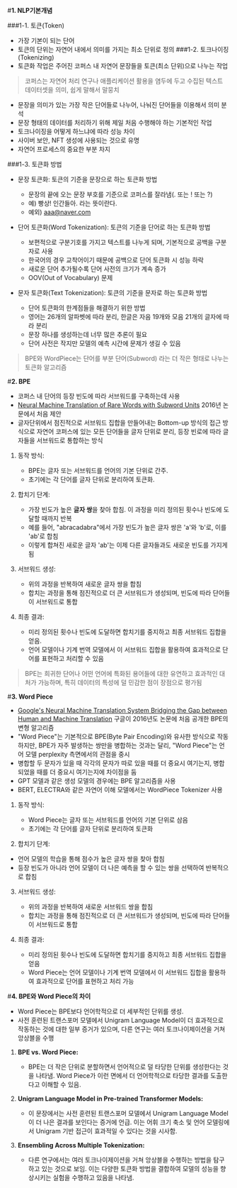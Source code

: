 #**1. NLP기본개념**

###1-1. 토큰(Token)
- 가장 기본이 되는 단어
- 토큰의 단위는 자연어 내에서 의미를 가지는 최소 단위로 정의
###1-2. 토크나이징(Tokenizing)
- 토큰화 작업은 주어진 코퍼스 내 자연어 문장들을 토큰(최소 단위)으로 나누는 작업

> 코퍼스는 자연어 처리 연구나 애플리케이션 활용을 염두에 두고 수집된 텍스트 데이터셋을 의미, 쉽게 말해서 말뭉치

- 문장을 의미가 있는 가장 작은 단어들로 나누어, 나눠진 단어들을 이용해서 의미 분석
- 문장 형태의 데이터를 처리하기 위해 제일 처음 수행해야 하는 기본적인 작업
- 토크나이징을 어떻게 하느냐에 따라 성능 차이
- 사이버 보안, NFT 생성에 사용되는 것으로 유명
- 자연어 프로세스의 중요한 부분 차지

###1-3. 토큰화 방법
- 문장 토큰화: 토큰의 기준을 문장으로 하는 토큰화 방법
    - 문장의 끝에 오는 문장 부호를 기준으로 코퍼스를 잘라냄(. 또는 ! 또는 ?)
    - 예) 빵상! 인간들아. 라는 뜻이란다.
    - 예외) aaa@naver.com

- 단어 토큰화(Word Tokenization): 토큰의 기준을 단어로 하는 토큰화 방법
    - 보편적으로 구분기호를 가지고 텍스트를 나누게 되며, 기본적으로 공백을 구분자로 사용
    - 한국어의 경우 교착어이기 때문에 공백으로 단어 토큰화 시 성능 하락
    - 새로운 단어 추가될수록 단어 사전의 크기가 계속 증가
    - OOV(Out of Vocabulary) 문제

- 문자 토큰화(Text Tokenization): 토큰의 기준을 문자로 하는 토큰화 방법
    - 단어 토큰화의 한계점들을 해결하기 위한 방법
    - 영어는 26개의 알파벳에 따라 분리, 한글은 자음 19개와 모음 21개의 글자에 따라 분리
    - 문장 하나를 생성하는데 너무 많은 추론이 필요
    - 단어 사전은 작지만 모델의 예측 시간에 문제가 생길 수 있음


> BPE와 WordPiece는 단어를 부분 단어(Subword) 라는 더 작은 형태로 나누는 토큰화 알고리즘



#**2. BPE**

- 코퍼스 내 단어의 등장 빈도에 따라 서브워드를 구축하는데 사용
- [Neural Machine Translation of Rare Words with Subword Units](https://arxiv.org/abs/1508.07909) 2016년 논문에서 처음 제안
- 글자단위에서 점진적으로 서브워드 집합을 만들어내는  Bottom-up 방식의 접근 방식으로 자연어 코퍼스에 있는 모든 단어들을 글자 단위로 분리, 등장 빈로에 따라 글자들을 서브워드로 통합하는 방식



1. 동작 방식:
   - BPE는 글자 또는 서브워드를 언어의 기본 단위로 간주.
   - 초기에는 각 단어를 글자 단위로 분리하여 토큰화.

2. 합치기 단계:
   - 가장 빈도가 높은 **글자 쌍**을 찾아 합침. 이 과정을 미리 정의된 횟수나 빈도에 도달할 때까지 반복
   - 예를 들어, "abracadabra"에서 가장 빈도가 높은 글자 쌍은 'a'와 'b'로, 이를 'ab'로 합침
   - 이렇게 합쳐진 새로운 글자 'ab'는 이제 다른 글자들과도 새로운 빈도를 가지게 됨

3. 서브워드 생성:
   - 위의 과정을 반복하여 새로운 글자 쌍을 합침
   - 합치는 과정을 통해 점진적으로 더 큰 서브워드가 생성되며, 빈도에 따라 단어들이 서브워드로 통합

4. 최종 결과:
   - 미리 정의된 횟수나 빈도에 도달하면 합치기를 중지하고 최종 서브워드 집합을 얻음.
   - 언어 모델이나 기계 번역 모델에서 이 서브워드 집합을 활용하여 효과적으로 단어를 표현하고 처리할 수 있음

> BPE는 희귀한 단어나 어떤 언어에 특화된 용어들에 대한 유연하고 효과적인 대처가 가능하며, 특히 데이터의 특성에 덜 민감한 점이 장점으로 평가됨





#**3. Word Piece**
- [Google's Neural Machine Translation System Bridging the Gap between Human and Machine Translation](https://arxiv.org/abs/1609.08144) 구글이 2016년도 논문에 처음 공개한 BPE의 변형 알고리즘
- "Word Piece"는 기본적으로 BPE(Byte Pair Encoding)와 유사한 방식으로 작동하지만, BPE가 자주 발생하는 쌍만을 병합하는 것과는 달리, "Word Piece"는 언어 모델 perplexity 측면에서의 관점을 중시
- 병합할 두 문자가 있을 때 각각의 문자가 따로 있을 때를 더 중요시 여기는지, 병합되었을 때를 더 중요시 여기는지에 차이점을 둠
- GPT 모델과 같은 생성 모델의 경우에는 BPE 알고리즘을 사용
- BERT, ELECTRA와 같은 자연어 이해 모델에서는 WordPiece Tokenizer 사용





1. 동작 방식:
   - Word Piece는 글자 또는 서브워드를 언어의 기본 단위로 삼음
   - 초기에는 각 단어를 글자 단위로 분리하여 토큰화

2. 합치기 단계:
- 언어 모델의 학습을 통해 점수가 높은 글자 쌍을 찾아 합침
- 등장 빈도가 아니라 언어 모델이 더 나은 예측을 할 수 있는 쌍을 선택하여 반복적으로 합침

3. 서브워드 생성:
   - 위의 과정을 반복하여 새로운 서브워드 쌍을 합침
   - 합치는 과정을 통해 점진적으로 더 큰 서브워드가 생성되며, 빈도에 따라 단어들이 서브워드로 통합

4. 최종 결과:
   - 미리 정의된 횟수나 빈도에 도달하면 합치기를 중지하고 최종 서브워드 집합을 얻음
   - Word Piece는 언어 모델이나 기계 번역 모델에서 이 서브워드 집합을 활용하여 효과적으로 단어를 표현하고 처리 가능





#**4. BPE와 Word Piece의 차이**
- Word Piece는 BPE보다 언어학적으로 더 세부적인 단위를 생성.
- 사전 훈련된 트랜스포머 모델에서 Unigram Language Model이 더 효과적으로 작동하는 것에 대한 일부 증거가 있으며, 다른 연구는 여러 토크나이제이션을 거쳐 앙상블을 수행

1. **BPE vs. Word Piece:**
   - BPE는 더 작은 단위로 분할하면서 언어적으로 덜 타당한 단위를 생성한다는 것을 나타냄. Word Piece가 이런 면에서 더 언어학적으로 타당한 결과를 도출한다고 이해할 수 있음.

2. **Unigram Language Model in Pre-trained Transformer Models:**
   - 이 문장에서는 사전 훈련된 트랜스포머 모델에서 Unigram Language Model이 더 나은 결과를 보인다는 증거에 언급. 이는 어휘 크기 축소 및 언어 모델링에서 Unigram 기반 접근이 효과적일 수 있다는 것을 시사함.

3. **Ensembling Across Multiple Tokenization:**
   - 다른 연구에서는 여러 토크나이제이션을 거쳐 앙상블을 수행하는 방법을 탐구하고 있는 것으로 보임. 이는 다양한 토큰화 방법을 결합하여 모델의 성능을 향상시키는 실험을 수행하고 있음을 나타냄.




